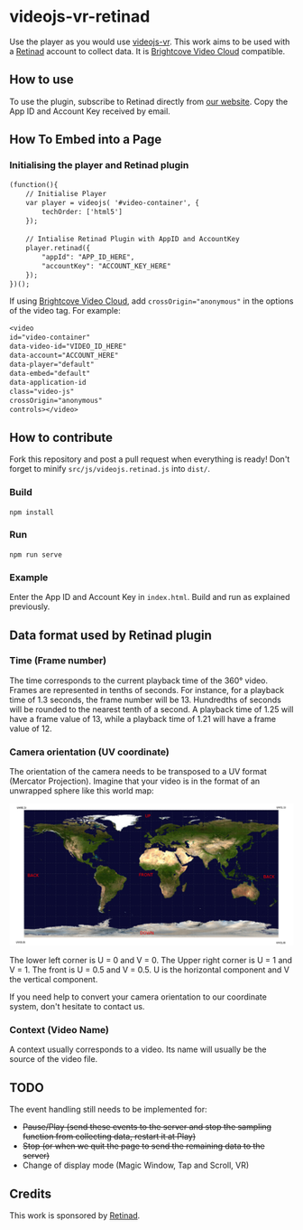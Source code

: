 # videojs-vr-retinad
Use the player as you would use [videojs-vr](https://github.com/MetaCDN/videojs-vr). This work aims to be used with a [Retinad](https://www.retinadvr.com "Retinad website") account to collect data. It is [Brightcove Video Cloud](https://www.brightcove.com/en/online-video-platform) compatible.

## How to use

To use the plugin, subscribe to Retinad directly from [our website](https://www.retinadvr.com "Retinad website"). Copy the App ID and Account Key received by email.

## How To Embed into a Page

### Initialising the player and Retinad plugin
```
(function(){
    // Initialise Player
    var player = videojs( '#video-container', {
        techOrder: ['html5']
    });

    // Intialise Retinad Plugin with AppID and AccountKey
    player.retinad({
        "appId": "APP_ID_HERE",
        "accountKey": "ACCOUNT_KEY_HERE"
    });
})();
```

If using [Brightcove Video Cloud](https://www.brightcove.com/en/online-video-platform), add `crossOrigin="anonymous"` in the options of the video tag. For example:

```
<video
id="video-container"
data-video-id="VIDEO_ID_HERE"
data-account="ACCOUNT_HERE"
data-player="default"
data-embed="default"
data-application-id
class="video-js"
crossOrigin="anonymous"
controls></video>
```

## How to contribute

Fork this repository and post a pull request when everything is ready! Don't forget to minify `src/js/videojs.retinad.js` into `dist/`.

### Build
```
npm install
```

### Run
```
npm run serve
```

### Example

Enter the App ID and Account Key in `index.html`. Build and run as explained previously.

## Data format used by Retinad plugin

### Time (Frame number)

The time corresponds to the current playback time of the 360° video. Frames are represented in tenths of seconds. For instance, for a playback time of 1.3 seconds, the frame number will be 13. Hundredths of seconds will be rounded to the nearest tenth of a second. A playback time of 1.25 will have a frame value of 13, while a playback time of 1.21 will have a frame value of 12.


### Camera orientation (UV coordinate)

The orientation of the camera needs to be transposed to a UV format (Mercator Projection). Imagine that your video is in the format of an unwrapped sphere like this world map:

![](img/earth.jpg)

The lower left corner is U = 0 and V = 0. The Upper right corner is U = 1 and V = 1. The front is U = 0.5 and V = 0.5. U is the horizontal component and V the vertical component.

If you need help to convert your camera orientation to our coordinate system, don't hesitate to contact us.

### Context (Video Name)

A context usually corresponds to a video. Its name will usually be the source of the video file.

## TODO

The event handling still needs to be implemented for:

- ~~Pause/Play (send these events to the server and stop the sampling function from collecting data, restart it at Play)~~
- ~~Stop (or when we quit the page to send the remaining data to the server)~~
- Change of display mode (Magic Window, Tap and Scroll, VR)

## Credits

This work is sponsored by [Retinad](https://www.retinadvr.com/).
